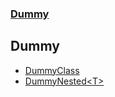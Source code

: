 ### [Dummy](./Dummy.md 'Dummy')
<a name='Dummy'></a>
## Dummy
- [DummyClass](./Dummy-DummyClass.md 'Dummy.DummyClass')
- [DummyNested&lt;T&gt;](./Dummy-DummyClass-DummyNested-T-.md 'Dummy.DummyClass.DummyNested&lt;T&gt;')
